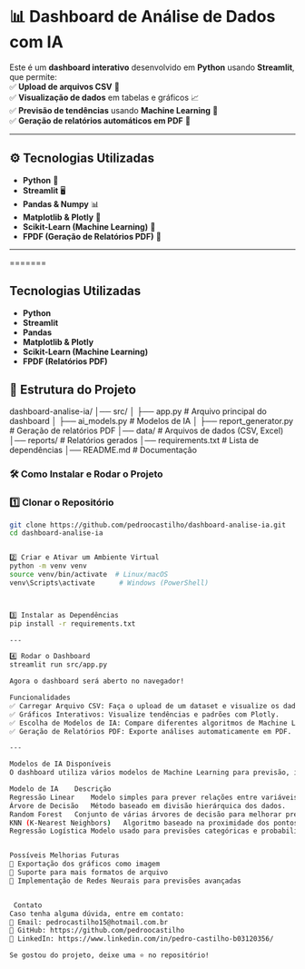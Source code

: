 

# 📊 Dashboard de Análise de Dados com IA


Este é um **dashboard interativo** desenvolvido em **Python** usando **Streamlit**, que permite:  
✅ **Upload de arquivos CSV** 📂  
✅ **Visualização de dados** em tabelas e gráficos 📈  
✅ **Previsão de tendências** usando **Machine Learning** 🤖  
✅ **Geração de relatórios automáticos em PDF** 📑  

---

## ⚙ **Tecnologias Utilizadas**
- **Python** 🐍
- **Streamlit** 🖥
- **Pandas & Numpy** 📊
- **Matplotlib & Plotly** 🎨
- **Scikit-Learn (Machine Learning)** 🤖
- **FPDF (Geração de Relatórios PDF)** 📄

---
=======
##  Tecnologias Utilizadas
- **Python**
- **Streamlit**
- **Pandas**
- **Matplotlib & Plotly**
- **Scikit-Learn (Machine Learning)**
- **FPDF (Relatórios PDF)**


## 📂 Estrutura do Projeto

dashboard-analise-ia/ │── src/
│ ├── app.py # Arquivo principal do dashboard
│ ├── ai_models.py # Modelos de IA
│ ├── report_generator.py # Geração de relatórios PDF
│── data/ # Arquivos de dados (CSV, Excel)
│── reports/ # Relatórios gerados
│── requirements.txt # Lista de dependências
│── README.md # Documentação

### 🛠 **Como Instalar e Rodar o Projeto**
### **1️⃣ Clonar o Repositório**
```bash
git clone https://github.com/pedroocastilho/dashboard-analise-ia.git
cd dashboard-analise-ia


2️⃣ Criar e Ativar um Ambiente Virtual
python -m venv venv
source venv/bin/activate  # Linux/macOS
venv\Scripts\activate      # Windows (PowerShell)



3️⃣ Instalar as Dependências
pip install -r requirements.txt

---

4️⃣ Rodar o Dashboard
streamlit run src/app.py

Agora o dashboard será aberto no navegador!

Funcionalidades
✅ Carregar Arquivo CSV: Faça o upload de um dataset e visualize os dados.
✅ Gráficos Interativos: Visualize tendências e padrões com Plotly.
✅ Escolha de Modelos de IA: Compare diferentes algoritmos de Machine Learning.
✅ Geração de Relatórios PDF: Exporte análises automaticamente em PDF.

---

Modelos de IA Disponíveis
O dashboard utiliza vários modelos de Machine Learning para previsão, incluindo:

Modelo de IA	Descrição
Regressão Linear	Modelo simples para prever relações entre variáveis.
Árvore de Decisão	Método baseado em divisão hierárquica dos dados.
Random Forest	Conjunto de várias árvores de decisão para melhorar previsões.
KNN (K-Nearest Neighbors)	Algoritmo baseado na proximidade dos pontos de dados.
Regressão Logística	Modelo usado para previsões categóricas e probabilísticas.


Possíveis Melhorias Futuras
🔹 Exportação dos gráficos como imagem 
🔹 Suporte para mais formatos de arquivo 
🔹 Implementação de Redes Neurais para previsões avançadas 


 Contato
Caso tenha alguma dúvida, entre em contato:
📩 Email: pedrocastilho15@hotmail.com.br
🔗 GitHub: https://github.com/pedroocastilho
🔗 LinkedIn: https://www.linkedin.com/in/pedro-castilho-b03120356/

Se gostou do projeto, deixe uma ⭐ no repositório!